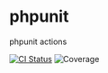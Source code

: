 # phpunit
phpunit actions

[![CI Status](https://github.com/caioflucena/phpunit/actions/workflows/ci.yml/badge.svg)](https://github.com/caioflucena/phpunit/actions)
![Coverage](https://img.shields.io/endpoint?url=https://gist.githubusercontent.com/caioflucena/c941c93c26d8b0f8355afef39db4e148/raw/phpunit__.json?kill_cache=1)
